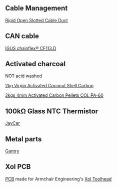 ## Cable Management

[Rigid Open Slotted Cable Duct ](https://www.tradezone.com.au/product/nhp-25mm-x-30mm-x-2-metres-rigid-open-slotted-cable-duct-21104.html)

## CAN cable

[IGUS chainflex® CF113.D](https://www.igus.com.au/product/CF113_D?artnr=CF113.018.D)

## Activated charcoal

NOT acid washed

[2kg Virgin Activated Coconut Shell Carbon](https://www.clarencewaterfilters.com.au/product/voc-removal-from-air-coco-a55-4x8-mesh-gac-carbon/)  

[2kgs 4mm Activated Carbon Pellets COL PA-60](https://www.clarencewaterfilters.com.au/product/4mm-activated-carbon-pellets-for-air-and-water-purification/)

## 100kΩ Glass NTC Thermistor

[JayCar](https://www.jaycar.com.au/100k-glass-ntc-thermistor/p/RN3446)

## Metal parts

[Gantry](https://github.com/3DPrintingMods/VoronTrident-AluminumG)

## Xol PCB

[PCB](https://github.com/ruiqimao/VoronStuff/tree/main/Xol_PCB) made for Armchair Engineering's [Xol Toolhead](https://github.com/Armchair-Engineering/Xol-Toolhead)

